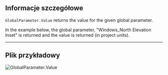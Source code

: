 ## Informacje szczegółowe
`GlobalParameter.Value` returns the value for the given global parameter.

In the example below, the global parameter, "Windows_North Elevation Inset" is returned and the value is returned (in project units).
___
## Plik przykładowy

![GlobalParameter.Value](./Revit.Elements.GlobalParameter.Value_img.jpg)
